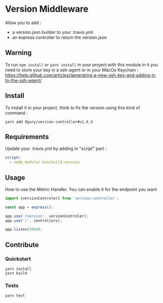 # Version Middleware

Allow you to add :

- a version.json builder to your .travis.yml
- an express controller to return the version.json

## Warning

To run `npm install` or `yarn install` in your project with this module in it you need to store your key in a ssh-agent or in your MacOs Keychain : https://help.github.com/articles/generating-a-new-ssh-key-and-adding-it-to-the-ssh-agent/

## Install

To install it in your project, think to fix the version using this kind of command :

```
yarn add Ogury/version-controller#v1.X.X
```

## Requirements

Update your .travis.yml by adding in "script" part :

```yaml
script:
  - node_module/.bin/build-version
```

## Usage

How to use the Metric Handler. You can enable it for the endpoint you want

```javascript
import {versionControler} from 'version-controller';

const app = express();

app.use('/version', versionControler);
app.use('/', controllers);

app.listen(3000);
```

## Contribute

### Quickstart

```
yarn install
yarn build
```

### Tests

```
yarn test
```